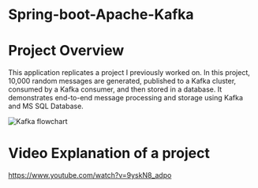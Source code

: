 # Spring-boot-Apache-Kafka

# Project Overview 

This application replicates a project I previously worked on. In this project, 10,000 random messages are generated, published to a Kafka cluster, consumed by a Kafka consumer, and then stored in a database. It demonstrates end-to-end message processing and storage using Kafka and MS SQL Database.

![Kafka flowchart](https://github.com/user-attachments/assets/0b652664-5e2c-45da-b838-c2321a45f8fd)

# Video Explanation of a project 

https://www.youtube.com/watch?v=9yskN8_adpo
